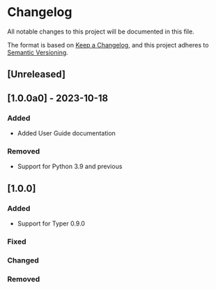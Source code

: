 # Changelog

All notable changes to this project will be documented in this file.

The format is based on [Keep a Changelog](https://keepachangelog.com/en/1.0.0/),
and this project adheres to [Semantic Versioning](https://semver.org/spec/v2.0.0.html).

## [Unreleased]

## [1.0.0a0] - 2023-10-18

### Added

- Added User Guide documentation

### Removed

- Support for Python 3.9 and previous

## [1.0.0]

### Added

- Support for Typer 0.9.0

### Fixed

### Changed

### Removed
